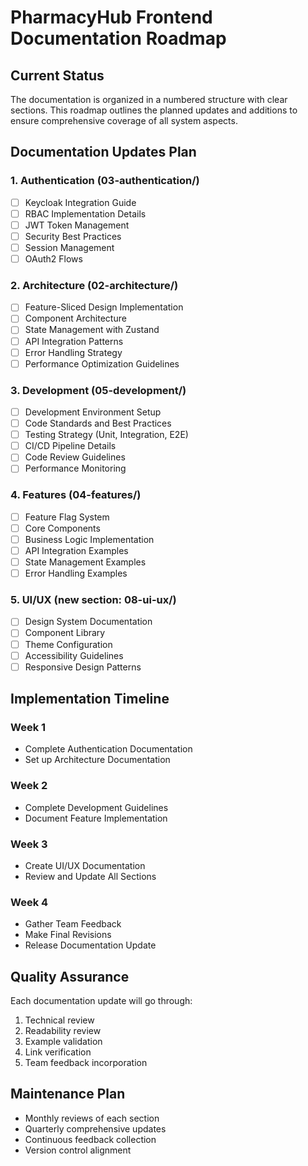 # PharmacyHub Frontend Documentation Roadmap

## Current Status
The documentation is organized in a numbered structure with clear sections. This roadmap outlines the planned updates and additions to ensure comprehensive coverage of all system aspects.

## Documentation Updates Plan

### 1. Authentication (03-authentication/)
- [ ] Keycloak Integration Guide
- [ ] RBAC Implementation Details
- [ ] JWT Token Management
- [ ] Security Best Practices
- [ ] Session Management
- [ ] OAuth2 Flows

### 2. Architecture (02-architecture/)
- [ ] Feature-Sliced Design Implementation
- [ ] Component Architecture
- [ ] State Management with Zustand
- [ ] API Integration Patterns
- [ ] Error Handling Strategy
- [ ] Performance Optimization Guidelines

### 3. Development (05-development/)
- [ ] Development Environment Setup
- [ ] Code Standards and Best Practices
- [ ] Testing Strategy (Unit, Integration, E2E)
- [ ] CI/CD Pipeline Details
- [ ] Code Review Guidelines
- [ ] Performance Monitoring

### 4. Features (04-features/)
- [ ] Feature Flag System
- [ ] Core Components
- [ ] Business Logic Implementation
- [ ] API Integration Examples
- [ ] State Management Examples
- [ ] Error Handling Examples

### 5. UI/UX (new section: 08-ui-ux/)
- [ ] Design System Documentation
- [ ] Component Library
- [ ] Theme Configuration
- [ ] Accessibility Guidelines
- [ ] Responsive Design Patterns

## Implementation Timeline

### Week 1
- Complete Authentication Documentation
- Set up Architecture Documentation

### Week 2
- Complete Development Guidelines
- Document Feature Implementation

### Week 3
- Create UI/UX Documentation
- Review and Update All Sections

### Week 4
- Gather Team Feedback
- Make Final Revisions
- Release Documentation Update

## Quality Assurance

Each documentation update will go through:
1. Technical review
2. Readability review
3. Example validation
4. Link verification
5. Team feedback incorporation

## Maintenance Plan

- Monthly reviews of each section
- Quarterly comprehensive updates
- Continuous feedback collection
- Version control alignment